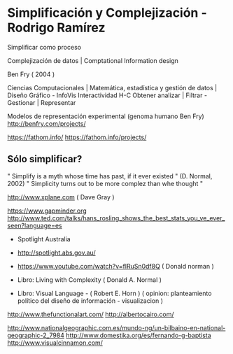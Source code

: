 Simplificación y Complejización - 
Rodrigo Ramírez
==================================

Simplificar como proceso

Complejización de datos | Comptational Information design

Ben Fry ( 2004 )

Ciencias Computacionales | Matemática, estadística y gestión de datos | Diseño Gráfico - InfoVis Interactividad H-C
Obtener analizar         | Filtrar - Gestionar                        | Representar


Modelos de representación experimental (genoma humano Ben Fry)
http://benfry.com/projects/

https://fathom.info/
https://fathom.info/projects/

Sólo simplificar?
------------------

" Simplify is a myth whose time has past, if it ever existed " (D. Normal, 2002)
" Simplicity turns out to be more complez than whe thought "


http://www.xplane.com ( Dave Gray )

https://www.gapminder.org
http://www.ted.com/talks/hans_rosling_shows_the_best_stats_you_ve_ever_seen?language=es


+ Spotlight Australia
+ http://spotlight.abs.gov.au/
+ https://www.youtube.com/watch?v=flRuSn0df8Q ( Donald norman )
+ Libro: Living with Complexity ( Donald A. Normal )

+ Libro: Visual Language - ( Robert E. Horn ) ( opinion: planteamiento político del diseño de información - visualizacion )


http://www.thefunctionalart.com/
http://albertocairo.com/

http://www.nationalgeographic.com.es/mundo-ng/un-bilbaino-en-national-geographic-2_7984
http://www.domestika.org/es/fernando-g-baptista
http://www.visualcinnamon.com/